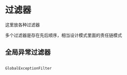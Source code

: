 # 过滤器

这里放各种过滤器

多个过滤器是存在先后顺序，相当设计模式里面的责任链模式

## 全局异常过滤器

```javascript

GlobalExceptionFilter

```
